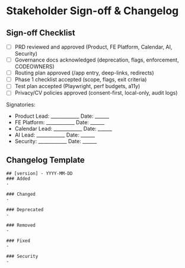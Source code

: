 # Stakeholder Sign-off & Changelog

## Sign-off Checklist
- [ ] PRD reviewed and approved (Product, FE Platform, Calendar, AI, Security)
- [ ] Governance docs acknowledged (deprecation, flags, enforcement, CODEOWNERS)
- [ ] Routing plan approved (/app entry, deep-links, redirects)
- [ ] Phase 1 checklist accepted (scope, flags, exit criteria)
- [ ] Test plan accepted (Playwright, perf budgets, a11y)
- [ ] Privacy/CV policies approved (consent-first, local-only, audit logs)

Signatories:
- Product Lead: ____________  Date: ______
- FE Platform: ____________  Date: ______
- Calendar Lead: ____________  Date: ______
- AI Lead: ____________  Date: ______
- Security: ____________  Date: ______

## Changelog Template
```
## [version] - YYYY-MM-DD
### Added
- 

### Changed
- 

### Deprecated
- 

### Removed
- 

### Fixed
- 

### Security
- 
```

